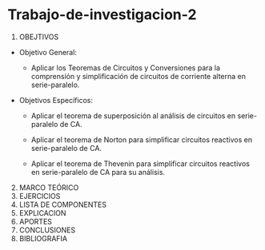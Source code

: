 # Trabajo-de-investigacion-2

1. OBEJTIVOS

  * Objetivo General:
    
    - Aplicar los Teoremas de Circuitos y Conversiones para la comprensión y simplificación de circuitos de corriente alterna en serie-paralelo.
    
  * Objetivos Específicos:

    - Aplicar el teorema de superposición al análisis de circuitos en serie-paralelo de CA.
   
    - Aplicar el teorema de Norton para simplificar circuitos reactivos en serie-paralelo de CA.
   
    - Aplicar el teorema de Thevenin para simplificar circuitos reactivos en serie-paralelo de CA para su análisis.

2. MARCO TEÓRICO
3. EJERCICIOS
4. LISTA DE COMPONENTES
5. EXPLICACION
6. APORTES
7. CONCLUSIONES
8. BIBLIOGRAFIA

